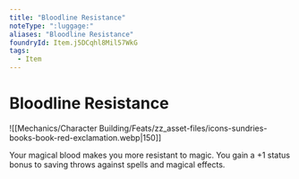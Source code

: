 ```yaml
---
title: "Bloodline Resistance"
noteType: ":luggage:"
aliases: "Bloodline Resistance"
foundryId: Item.j5DCqhl8Mil57WkG
tags:
  - Item
---
```


# Bloodline Resistance
![[Mechanics/Character Building/Feats/zz_asset-files/icons-sundries-books-book-red-exclamation.webp|150]]

Your magical blood makes you more resistant to magic. You gain a +1 status bonus to saving throws against spells and magical effects.
